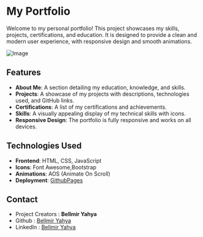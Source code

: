 # My Portfolio

Welcome to my personal portfolio! This project showcases my skills, projects, certifications, and education. It is designed to provide a clean and modern user experience, with responsive design and smooth animations. 

![Image](https://github.com/user-attachments/assets/8dc3665c-681c-4875-9c69-80967801ad52)

## Features

- **About Me**: A section detailing my education, knowledge, and skills.
- **Projects**: A showcase of my projects with descriptions, technologies used, and GitHub links.
- **Certifications**: A list of my certifications and achievements.
- **Skills**: A visually appealing display of my technical skills with icons.
- **Responsive Design**: The portfolio is fully responsive and works on all devices.

## Technologies Used

- **Frontend**: HTML, CSS, JavaScript
- **Icons**: Font Awesome,Bootstrap
- **Animations**: AOS (Animate On Scroll)
- **Deployment**: [GithubPages](https://yasouimo.github.io/Portfolio/)

## Contact

- Project Creators : **Bellmir Yahya**
- Github : [Bellmir Yahya](https://github.com/Yasouimo)
- LinkedIn : [Bellmir Yahya](https://www.linkedin.com/in/yahya-bellmir-a54176284/)

